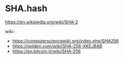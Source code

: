 # SHA.hash
https://en.wikipedia.org/wiki/SHA-2

wiki:
- https://computersciencewiki.org/index.php/SHA256
- https://golden.com/wiki/SHA-256-XKEJ8AB
- https://en.bitcoin.it/wiki/SHA-256
